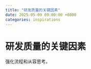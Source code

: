 ```yaml
---
title: "研发质量的关键因素"
date: 2025-05-09 09:00:00 +0800
categories: inspirations
---
```


# 研发质量的关键因素

强化流程和从容思考。